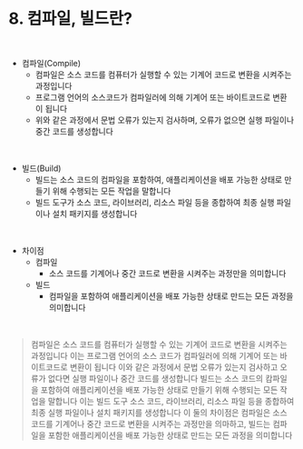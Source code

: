 # 8. 컴파일, 빌드란?

<br>

* 컴파일(Compile)
  * 컴파일은 소스 코드를 컴퓨터가 실행할 수 있는 기계어 코드로 변환을 시켜주는 과정입니다
  * 프로그램 언어의 소스코드가 컴파일러에 의해 기계어 또는 바이트코드로 변환이 됩니다
  * 위와 같은 과정에서 문법 오류가 있는지 검사하며, 오류가 없으면 실행 파일이나 중간 코드를 생성합니다

<br>

* 빌드(Build)
  * 빌드는 소스 코드의 컴파일을 포함하여, 애플리케이션을 배포 가능한 상태로 만들기 위해 수행되는 모든 작업을 말합니다
  * 빌드 도구가 소스 코드, 라이브러리, 리소스 파일 등을 종합하여 최종 실행 파일이나 설치 패키지를 생성합니다

<br>

* 차이점
  * 컴파일
    * 소스 코드를 기계어나 중간 코드로 변환을 시켜주는 과정만을 의미합니다
  * 빌드
    * 컴파일을 포함하여 애플리케이션을 배포 가능한 상태로 만드는 모든 과정을 의미합니다

<br>

> 컴파일은 소스 코드를 컴퓨터가 실행할 수 있는 기계어 코드로 변환을 시켜주는 과정입니다
> 이는 프로그램 언어의 소스 코드가 컴파일러에 의해 기계어 또는 바이트코드로 변환이 됩니다 이와 같은 과정에서 문법 오류가 있는지 검사하고 오류가 없다면 실행 파일이나 중간 코드를 생성합니다
> 빌드는 소스 코드의 캄파일을 포함하여 애플리케이션을 배포 가능한 상태로 만들기 위해 수행되는 모든 작업을 말합니다
> 이는 빌드 도구 소스 코드, 라이브러리, 리소스 파일 등을 종합하여 최종 실행 파일이나 설치 패키지를 생성합니다
> 이 둘의 차이점은 컴파일은 소스 코드를 기계어나 중간 코드로 변환을 시켜주는 과정만을 의마하고, 빌드는 컴파일을 포함한 애플리케이션을 배포 가능한 상태로 만드는 모든 과정을 의미합니다
> 